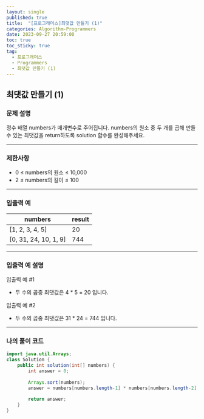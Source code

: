 ```yaml
---
layout: single
published: true
title:  "[프로그래머스]최댓값 만들기 (1)"
categories: Algorithm-Programmers
date: 2023-09-27 20:59:00
toc: true
toc_sticky: true
tag:   
  - 프로그래머스
  - Programmers
  - 최댓값 만들기 (1)
---
```


## 최댓값 만들기 (1)

### 문제 설명

정수 배열 numbers가 매개변수로 주어집니다. numbers의 원소 중 두 개를 곱해 만들 수 있는 최댓값을 return하도록 solution 함수를 완성해주세요.

----------------

### 제한사항

* 0 ≤ numbers의 원소 ≤ 10,000
* 2 ≤ numbers의 길이 ≤ 100



----------------

### 입출력 예

|numbers	|result|
|---|---|
|[1, 2, 3, 4, 5]|	20|
|[0, 31, 24, 10, 1, 9]|	744|

----------------

### 입출력 예 설명

입출력 예 #1  

* 두 수의 곱중 최댓값은 4 * 5 = 20 입니다.
  

입출력 예 #2  

* 두 수의 곱중 최댓값은 31 * 24 = 744 입니다.



----------------

### 나의 풀이 코드

```java
import java.util.Arrays;
class Solution {
    public int solution(int[] numbers) {
        int answer = 0;
        
        Arrays.sort(numbers);
        answer = numbers[numbers.length-1] * numbers[numbers.length-2];
        
        return answer;
    }
}
```

